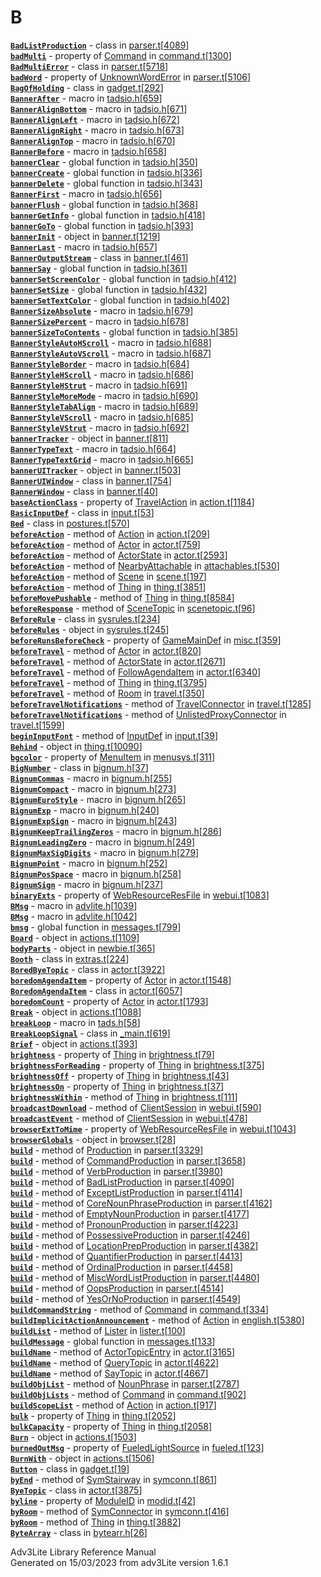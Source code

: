 # B

[**`BadListProduction`**](../object/BadListProduction.html) - class in
[parser.t](../file/parser.t.html)\[[4089](../source/parser.t.html#4089)\]  
[**`badMulti`**](../object/Command.html#badMulti) - property of
[Command](../object/Command.html) in
[command.t](../file/command.t.html)\[[1300](../source/command.t.html#1300)\]  
[**`BadMultiError`**](../object/BadMultiError.html) - class in
[parser.t](../file/parser.t.html)\[[5718](../source/parser.t.html#5718)\]  
[**`badWord`**](../object/UnknownWordError.html#badWord) - property of
[UnknownWordError](../object/UnknownWordError.html) in
[parser.t](../file/parser.t.html)\[[5106](../source/parser.t.html#5106)\]  
[**`BagOfHolding`**](../object/BagOfHolding.html) - class in
[gadget.t](../file/gadget.t.html)\[[292](../source/gadget.t.html#292)\]  
[**`BannerAfter`**](../file/tadsio.h.html#BannerAfter) - macro in
[tadsio.h](../file/tadsio.h.html)\[[659](../source/tadsio.h.html#659)\]  
[**`BannerAlignBottom`**](../file/tadsio.h.html#BannerAlignBottom) -
macro in
[tadsio.h](../file/tadsio.h.html)\[[671](../source/tadsio.h.html#671)\]  
[**`BannerAlignLeft`**](../file/tadsio.h.html#BannerAlignLeft) - macro
in
[tadsio.h](../file/tadsio.h.html)\[[672](../source/tadsio.h.html#672)\]  
[**`BannerAlignRight`**](../file/tadsio.h.html#BannerAlignRight) - macro
in
[tadsio.h](../file/tadsio.h.html)\[[673](../source/tadsio.h.html#673)\]  
[**`BannerAlignTop`**](../file/tadsio.h.html#BannerAlignTop) - macro in
[tadsio.h](../file/tadsio.h.html)\[[670](../source/tadsio.h.html#670)\]  
[**`BannerBefore`**](../file/tadsio.h.html#BannerBefore) - macro in
[tadsio.h](../file/tadsio.h.html)\[[658](../source/tadsio.h.html#658)\]  
[**`bannerClear`**](../file/tadsio.h.html#bannerClear) - global function
in
[tadsio.h](../file/tadsio.h.html)\[[350](../source/tadsio.h.html#350)\]  
[**`bannerCreate`**](../file/tadsio.h.html#bannerCreate) - global
function in
[tadsio.h](../file/tadsio.h.html)\[[336](../source/tadsio.h.html#336)\]  
[**`bannerDelete`**](../file/tadsio.h.html#bannerDelete) - global
function in
[tadsio.h](../file/tadsio.h.html)\[[343](../source/tadsio.h.html#343)\]  
[**`BannerFirst`**](../file/tadsio.h.html#BannerFirst) - macro in
[tadsio.h](../file/tadsio.h.html)\[[656](../source/tadsio.h.html#656)\]  
[**`bannerFlush`**](../file/tadsio.h.html#bannerFlush) - global function
in
[tadsio.h](../file/tadsio.h.html)\[[368](../source/tadsio.h.html#368)\]  
[**`bannerGetInfo`**](../file/tadsio.h.html#bannerGetInfo) - global
function in
[tadsio.h](../file/tadsio.h.html)\[[418](../source/tadsio.h.html#418)\]  
[**`bannerGoTo`**](../file/tadsio.h.html#bannerGoTo) - global function
in
[tadsio.h](../file/tadsio.h.html)\[[393](../source/tadsio.h.html#393)\]  
[**`bannerInit`**](../object/bannerInit.html) - object in
[banner.t](../file/banner.t.html)\[[1219](../source/banner.t.html#1219)\]  
[**`BannerLast`**](../file/tadsio.h.html#BannerLast) - macro in
[tadsio.h](../file/tadsio.h.html)\[[657](../source/tadsio.h.html#657)\]  
[**`BannerOutputStream`**](../object/BannerOutputStream.html) - class in
[banner.t](../file/banner.t.html)\[[461](../source/banner.t.html#461)\]  
[**`bannerSay`**](../file/tadsio.h.html#bannerSay) - global function in
[tadsio.h](../file/tadsio.h.html)\[[361](../source/tadsio.h.html#361)\]  
[**`bannerSetScreenColor`**](../file/tadsio.h.html#bannerSetScreenColor) -
global function in
[tadsio.h](../file/tadsio.h.html)\[[412](../source/tadsio.h.html#412)\]  
[**`bannerSetSize`**](../file/tadsio.h.html#bannerSetSize) - global
function in
[tadsio.h](../file/tadsio.h.html)\[[432](../source/tadsio.h.html#432)\]  
[**`bannerSetTextColor`**](../file/tadsio.h.html#bannerSetTextColor) -
global function in
[tadsio.h](../file/tadsio.h.html)\[[402](../source/tadsio.h.html#402)\]  
[**`BannerSizeAbsolute`**](../file/tadsio.h.html#BannerSizeAbsolute) -
macro in
[tadsio.h](../file/tadsio.h.html)\[[679](../source/tadsio.h.html#679)\]  
[**`BannerSizePercent`**](../file/tadsio.h.html#BannerSizePercent) -
macro in
[tadsio.h](../file/tadsio.h.html)\[[678](../source/tadsio.h.html#678)\]  
[**`bannerSizeToContents`**](../file/tadsio.h.html#bannerSizeToContents) -
global function in
[tadsio.h](../file/tadsio.h.html)\[[385](../source/tadsio.h.html#385)\]  
[**`BannerStyleAutoHScroll`**](../file/tadsio.h.html#BannerStyleAutoHScroll) -
macro in
[tadsio.h](../file/tadsio.h.html)\[[688](../source/tadsio.h.html#688)\]  
[**`BannerStyleAutoVScroll`**](../file/tadsio.h.html#BannerStyleAutoVScroll) -
macro in
[tadsio.h](../file/tadsio.h.html)\[[687](../source/tadsio.h.html#687)\]  
[**`BannerStyleBorder`**](../file/tadsio.h.html#BannerStyleBorder) -
macro in
[tadsio.h](../file/tadsio.h.html)\[[684](../source/tadsio.h.html#684)\]  
[**`BannerStyleHScroll`**](../file/tadsio.h.html#BannerStyleHScroll) -
macro in
[tadsio.h](../file/tadsio.h.html)\[[686](../source/tadsio.h.html#686)\]  
[**`BannerStyleHStrut`**](../file/tadsio.h.html#BannerStyleHStrut) -
macro in
[tadsio.h](../file/tadsio.h.html)\[[691](../source/tadsio.h.html#691)\]  
[**`BannerStyleMoreMode`**](../file/tadsio.h.html#BannerStyleMoreMode) -
macro in
[tadsio.h](../file/tadsio.h.html)\[[690](../source/tadsio.h.html#690)\]  
[**`BannerStyleTabAlign`**](../file/tadsio.h.html#BannerStyleTabAlign) -
macro in
[tadsio.h](../file/tadsio.h.html)\[[689](../source/tadsio.h.html#689)\]  
[**`BannerStyleVScroll`**](../file/tadsio.h.html#BannerStyleVScroll) -
macro in
[tadsio.h](../file/tadsio.h.html)\[[685](../source/tadsio.h.html#685)\]  
[**`BannerStyleVStrut`**](../file/tadsio.h.html#BannerStyleVStrut) -
macro in
[tadsio.h](../file/tadsio.h.html)\[[692](../source/tadsio.h.html#692)\]  
[**`bannerTracker`**](../object/bannerTracker.html) - object in
[banner.t](../file/banner.t.html)\[[811](../source/banner.t.html#811)\]  
[**`BannerTypeText`**](../file/tadsio.h.html#BannerTypeText) - macro in
[tadsio.h](../file/tadsio.h.html)\[[664](../source/tadsio.h.html#664)\]  
[**`BannerTypeTextGrid`**](../file/tadsio.h.html#BannerTypeTextGrid) -
macro in
[tadsio.h](../file/tadsio.h.html)\[[665](../source/tadsio.h.html#665)\]  
[**`bannerUITracker`**](../object/bannerUITracker.html) - object in
[banner.t](../file/banner.t.html)\[[503](../source/banner.t.html#503)\]  
[**`BannerUIWindow`**](../object/BannerUIWindow.html) - class in
[banner.t](../file/banner.t.html)\[[754](../source/banner.t.html#754)\]  
[**`BannerWindow`**](../object/BannerWindow.html) - class in
[banner.t](../file/banner.t.html)\[[40](../source/banner.t.html#40)\]  
[**`baseActionClass`**](../object/TravelAction.html#baseActionClass) -
property of [TravelAction](../object/TravelAction.html) in
[action.t](../file/action.t.html)\[[1184](../source/action.t.html#1184)\]  
[**`BasicInputDef`**](../object/BasicInputDef.html) - class in
[input.t](../file/input.t.html)\[[53](../source/input.t.html#53)\]  
[**`Bed`**](../object/Bed.html) - class in
[postures.t](../file/postures.t.html)\[[570](../source/postures.t.html#570)\]  
[**`beforeAction`**](../object/Action.html#beforeAction) - method of
[Action](../object/Action.html) in
[action.t](../file/action.t.html)\[[209](../source/action.t.html#209)\]  
[**`beforeAction`**](../object/Actor.html#beforeAction) - method of
[Actor](../object/Actor.html) in
[actor.t](../file/actor.t.html)\[[759](../source/actor.t.html#759)\]  
[**`beforeAction`**](../object/ActorState.html#beforeAction) - method of
[ActorState](../object/ActorState.html) in
[actor.t](../file/actor.t.html)\[[2593](../source/actor.t.html#2593)\]  
[**`beforeAction`**](../object/NearbyAttachable.html#beforeAction) -
method of [NearbyAttachable](../object/NearbyAttachable.html) in
[attachables.t](../file/attachables.t.html)\[[530](../source/attachables.t.html#530)\]  
[**`beforeAction`**](../object/Scene.html#beforeAction) - method of
[Scene](../object/Scene.html) in
[scene.t](../file/scene.t.html)\[[197](../source/scene.t.html#197)\]  
[**`beforeAction`**](../object/Thing.html#beforeAction) - method of
[Thing](../object/Thing.html) in
[thing.t](../file/thing.t.html)\[[3851](../source/thing.t.html#3851)\]  
[**`beforeMovePushable`**](../object/Thing.html#beforeMovePushable) -
method of [Thing](../object/Thing.html) in
[thing.t](../file/thing.t.html)\[[8584](../source/thing.t.html#8584)\]  
[**`beforeResponse`**](../object/SceneTopic.html#beforeResponse) -
method of [SceneTopic](../object/SceneTopic.html) in
[scenetopic.t](../file/scenetopic.t.html)\[[96](../source/scenetopic.t.html#96)\]  
[**`BeforeRule`**](../object/BeforeRule.html) - class in
[sysrules.t](../file/sysrules.t.html)\[[234](../source/sysrules.t.html#234)\]  
[**`beforeRules`**](../object/beforeRules.html) - object in
[sysrules.t](../file/sysrules.t.html)\[[245](../source/sysrules.t.html#245)\]  
[**`beforeRunsBeforeCheck`**](../object/GameMainDef.html#beforeRunsBeforeCheck) -
property of [GameMainDef](../object/GameMainDef.html) in
[misc.t](../file/misc.t.html)\[[359](../source/misc.t.html#359)\]  
[**`beforeTravel`**](../object/Actor.html#beforeTravel) - method of
[Actor](../object/Actor.html) in
[actor.t](../file/actor.t.html)\[[820](../source/actor.t.html#820)\]  
[**`beforeTravel`**](../object/ActorState.html#beforeTravel) - method of
[ActorState](../object/ActorState.html) in
[actor.t](../file/actor.t.html)\[[2671](../source/actor.t.html#2671)\]  
[**`beforeTravel`**](../object/FollowAgendaItem.html#beforeTravel) -
method of [FollowAgendaItem](../object/FollowAgendaItem.html) in
[actor.t](../file/actor.t.html)\[[6340](../source/actor.t.html#6340)\]  
[**`beforeTravel`**](../object/Thing.html#beforeTravel) - method of
[Thing](../object/Thing.html) in
[thing.t](../file/thing.t.html)\[[3795](../source/thing.t.html#3795)\]  
[**`beforeTravel`**](../object/Room.html#beforeTravel) - method of
[Room](../object/Room.html) in
[travel.t](../file/travel.t.html)\[[350](../source/travel.t.html#350)\]  
[**`beforeTravelNotifications`**](../object/TravelConnector.html#beforeTravelNotifications) -
method of [TravelConnector](../object/TravelConnector.html) in
[travel.t](../file/travel.t.html)\[[1285](../source/travel.t.html#1285)\]  
[**`beforeTravelNotifications`**](../object/UnlistedProxyConnector.html#beforeTravelNotifications) -
method of
[UnlistedProxyConnector](../object/UnlistedProxyConnector.html) in
[travel.t](../file/travel.t.html)\[[1599](../source/travel.t.html#1599)\]  
[**`beginInputFont`**](../object/InputDef.html#beginInputFont) - method
of [InputDef](../object/InputDef.html) in
[input.t](../file/input.t.html)\[[39](../source/input.t.html#39)\]  
[**`Behind`**](../object/Behind.html) - object in
[thing.t](../file/thing.t.html)\[[10090](../source/thing.t.html#10090)\]  
[**`bgcolor`**](../object/MenuItem.html#bgcolor) - property of
[MenuItem](../object/MenuItem.html) in
[menusys.t](../file/menusys.t.html)\[[311](../source/menusys.t.html#311)\]  
[**`BigNumber`**](../object/BigNumber.html) - class in
[bignum.h](../file/bignum.h.html)\[[37](../source/bignum.h.html#37)\]  
[**`BignumCommas`**](../file/bignum.h.html#BignumCommas) - macro in
[bignum.h](../file/bignum.h.html)\[[255](../source/bignum.h.html#255)\]  
[**`BignumCompact`**](../file/bignum.h.html#BignumCompact) - macro in
[bignum.h](../file/bignum.h.html)\[[273](../source/bignum.h.html#273)\]  
[**`BignumEuroStyle`**](../file/bignum.h.html#BignumEuroStyle) - macro
in
[bignum.h](../file/bignum.h.html)\[[265](../source/bignum.h.html#265)\]  
[**`BignumExp`**](../file/bignum.h.html#BignumExp) - macro in
[bignum.h](../file/bignum.h.html)\[[240](../source/bignum.h.html#240)\]  
[**`BignumExpSign`**](../file/bignum.h.html#BignumExpSign) - macro in
[bignum.h](../file/bignum.h.html)\[[243](../source/bignum.h.html#243)\]  
[**`BignumKeepTrailingZeros`**](../file/bignum.h.html#BignumKeepTrailingZeros) -
macro in
[bignum.h](../file/bignum.h.html)\[[286](../source/bignum.h.html#286)\]  
[**`BignumLeadingZero`**](../file/bignum.h.html#BignumLeadingZero) -
macro in
[bignum.h](../file/bignum.h.html)\[[249](../source/bignum.h.html#249)\]  
[**`BignumMaxSigDigits`**](../file/bignum.h.html#BignumMaxSigDigits) -
macro in
[bignum.h](../file/bignum.h.html)\[[279](../source/bignum.h.html#279)\]  
[**`BignumPoint`**](../file/bignum.h.html#BignumPoint) - macro in
[bignum.h](../file/bignum.h.html)\[[252](../source/bignum.h.html#252)\]  
[**`BignumPosSpace`**](../file/bignum.h.html#BignumPosSpace) - macro in
[bignum.h](../file/bignum.h.html)\[[258](../source/bignum.h.html#258)\]  
[**`BignumSign`**](../file/bignum.h.html#BignumSign) - macro in
[bignum.h](../file/bignum.h.html)\[[237](../source/bignum.h.html#237)\]  
[**`binaryExts`**](../object/WebResourceResFile.html#binaryExts) -
property of [WebResourceResFile](../object/WebResourceResFile.html) in
[webui.t](../file/webui.t.html)\[[1083](../source/webui.t.html#1083)\]  
[**`BMsg`**](../file/advlite.h.html#BMsg) - macro in
[advlite.h](../file/advlite.h.html)\[[1039](../source/advlite.h.html#1039)\]  
[**`BMsg`**](../file/advlite.h.html#BMsg) - macro in
[advlite.h](../file/advlite.h.html)\[[1042](../source/advlite.h.html#1042)\]  
[**`bmsg`**](../file/messages.t.html#bmsg) - global function in
[messages.t](../file/messages.t.html)\[[799](../source/messages.t.html#799)\]  
[**`Board`**](../object/Board.html) - object in
[actions.t](../file/actions.t.html)\[[1109](../source/actions.t.html#1109)\]  
[**`bodyParts`**](../object/bodyParts.html) - object in
[newbie.t](../file/newbie.t.html)\[[365](../source/newbie.t.html#365)\]  
[**`Booth`**](../object/Booth.html) - class in
[extras.t](../file/extras.t.html)\[[224](../source/extras.t.html#224)\]  
[**`BoredByeTopic`**](../object/BoredByeTopic.html) - class in
[actor.t](../file/actor.t.html)\[[3922](../source/actor.t.html#3922)\]  
[**`boredomAgendaItem`**](../object/Actor.html#boredomAgendaItem) -
property of [Actor](../object/Actor.html) in
[actor.t](../file/actor.t.html)\[[1548](../source/actor.t.html#1548)\]  
[**`BoredomAgendaItem`**](../object/BoredomAgendaItem.html) - class in
[actor.t](../file/actor.t.html)\[[6057](../source/actor.t.html#6057)\]  
[**`boredomCount`**](../object/Actor.html#boredomCount) - property of
[Actor](../object/Actor.html) in
[actor.t](../file/actor.t.html)\[[1793](../source/actor.t.html#1793)\]  
[**`Break`**](../object/Break.html) - object in
[actions.t](../file/actions.t.html)\[[1088](../source/actions.t.html#1088)\]  
[**`breakLoop`**](../file/tads.h.html#breakLoop) - macro in
[tads.h](../file/tads.h.html)\[[58](../source/tads.h.html#58)\]  
[**`BreakLoopSignal`**](../object/BreakLoopSignal.html) - class in
[\_main.t](../file/_main.t.html)\[[619](../source/_main.t.html#619)\]  
[**`Brief`**](../object/Brief.html) - object in
[actions.t](../file/actions.t.html)\[[393](../source/actions.t.html#393)\]  
[**`brightness`**](../object/Thing.html#brightness) - property of
[Thing](../object/Thing.html) in
[brightness.t](../file/brightness.t.html)\[[79](../source/brightness.t.html#79)\]  
[**`brightnessForReading`**](../object/Thing.html#brightnessForReading) -
property of [Thing](../object/Thing.html) in
[brightness.t](../file/brightness.t.html)\[[375](../source/brightness.t.html#375)\]  
[**`brightnessOff`**](../object/Thing.html#brightnessOff) - property of
[Thing](../object/Thing.html) in
[brightness.t](../file/brightness.t.html)\[[43](../source/brightness.t.html#43)\]  
[**`brightnessOn`**](../object/Thing.html#brightnessOn) - property of
[Thing](../object/Thing.html) in
[brightness.t](../file/brightness.t.html)\[[37](../source/brightness.t.html#37)\]  
[**`brightnessWithin`**](../object/Thing.html#brightnessWithin) - method
of [Thing](../object/Thing.html) in
[brightness.t](../file/brightness.t.html)\[[111](../source/brightness.t.html#111)\]  
[**`broadcastDownload`**](../object/ClientSession.html#broadcastDownload) -
method of [ClientSession](../object/ClientSession.html) in
[webui.t](../file/webui.t.html)\[[590](../source/webui.t.html#590)\]  
[**`broadcastEvent`**](../object/ClientSession.html#broadcastEvent) -
method of [ClientSession](../object/ClientSession.html) in
[webui.t](../file/webui.t.html)\[[478](../source/webui.t.html#478)\]  
[**`browserExtToMime`**](../object/WebResourceResFile.html#browserExtToMime) -
property of [WebResourceResFile](../object/WebResourceResFile.html) in
[webui.t](../file/webui.t.html)\[[1043](../source/webui.t.html#1043)\]  
[**`browserGlobals`**](../object/browserGlobals.html) - object in
[browser.t](../file/browser.t.html)\[[28](../source/browser.t.html#28)\]  
[**`build`**](../object/Production.html#build) - method of
[Production](../object/Production.html) in
[parser.t](../file/parser.t.html)\[[3329](../source/parser.t.html#3329)\]  
[**`build`**](../object/CommandProduction.html#build) - method of
[CommandProduction](../object/CommandProduction.html) in
[parser.t](../file/parser.t.html)\[[3658](../source/parser.t.html#3658)\]  
[**`build`**](../object/VerbProduction.html#build) - method of
[VerbProduction](../object/VerbProduction.html) in
[parser.t](../file/parser.t.html)\[[3980](../source/parser.t.html#3980)\]  
[**`build`**](../object/BadListProduction.html#build) - method of
[BadListProduction](../object/BadListProduction.html) in
[parser.t](../file/parser.t.html)\[[4090](../source/parser.t.html#4090)\]  
[**`build`**](../object/ExceptListProduction.html#build) - method of
[ExceptListProduction](../object/ExceptListProduction.html) in
[parser.t](../file/parser.t.html)\[[4114](../source/parser.t.html#4114)\]  
[**`build`**](../object/CoreNounPhraseProduction.html#build) - method of
[CoreNounPhraseProduction](../object/CoreNounPhraseProduction.html) in
[parser.t](../file/parser.t.html)\[[4162](../source/parser.t.html#4162)\]  
[**`build`**](../object/EmptyNounProduction.html#build) - method of
[EmptyNounProduction](../object/EmptyNounProduction.html) in
[parser.t](../file/parser.t.html)\[[4177](../source/parser.t.html#4177)\]  
[**`build`**](../object/PronounProduction.html#build) - method of
[PronounProduction](../object/PronounProduction.html) in
[parser.t](../file/parser.t.html)\[[4223](../source/parser.t.html#4223)\]  
[**`build`**](../object/PossessiveProduction.html#build) - method of
[PossessiveProduction](../object/PossessiveProduction.html) in
[parser.t](../file/parser.t.html)\[[4246](../source/parser.t.html#4246)\]  
[**`build`**](../object/LocationPrepProduction.html#build) - method of
[LocationPrepProduction](../object/LocationPrepProduction.html) in
[parser.t](../file/parser.t.html)\[[4382](../source/parser.t.html#4382)\]  
[**`build`**](../object/QuantifierProduction.html#build) - method of
[QuantifierProduction](../object/QuantifierProduction.html) in
[parser.t](../file/parser.t.html)\[[4413](../source/parser.t.html#4413)\]  
[**`build`**](../object/OrdinalProduction.html#build) - method of
[OrdinalProduction](../object/OrdinalProduction.html) in
[parser.t](../file/parser.t.html)\[[4458](../source/parser.t.html#4458)\]  
[**`build`**](../object/MiscWordListProduction.html#build) - method of
[MiscWordListProduction](../object/MiscWordListProduction.html) in
[parser.t](../file/parser.t.html)\[[4480](../source/parser.t.html#4480)\]  
[**`build`**](../object/OopsProduction.html#build) - method of
[OopsProduction](../object/OopsProduction.html) in
[parser.t](../file/parser.t.html)\[[4514](../source/parser.t.html#4514)\]  
[**`build`**](../object/YesOrNoProduction.html#build) - method of
[YesOrNoProduction](../object/YesOrNoProduction.html) in
[parser.t](../file/parser.t.html)\[[4549](../source/parser.t.html#4549)\]  
[**`buildCommandString`**](../object/Command.html#buildCommandString) -
method of [Command](../object/Command.html) in
[command.t](../file/command.t.html)\[[334](../source/command.t.html#334)\]  
[**`buildImplicitActionAnnouncement`**](../object/Action.html#buildImplicitActionAnnouncement) -
method of [Action](../object/Action.html) in
[english.t](../file/english.t.html)\[[5380](../source/english.t.html#5380)\]  
[**`buildList`**](../object/Lister.html#buildList) - method of
[Lister](../object/Lister.html) in
[lister.t](../file/lister.t.html)\[[100](../source/lister.t.html#100)\]  
[**`buildMessage`**](../file/messages.t.html#buildMessage) - global
function in
[messages.t](../file/messages.t.html)\[[133](../source/messages.t.html#133)\]  
[**`buildName`**](../object/ActorTopicEntry.html#buildName) - method of
[ActorTopicEntry](../object/ActorTopicEntry.html) in
[actor.t](../file/actor.t.html)\[[3165](../source/actor.t.html#3165)\]  
[**`buildName`**](../object/QueryTopic.html#buildName) - method of
[QueryTopic](../object/QueryTopic.html) in
[actor.t](../file/actor.t.html)\[[4622](../source/actor.t.html#4622)\]  
[**`buildName`**](../object/SayTopic.html#buildName) - method of
[SayTopic](../object/SayTopic.html) in
[actor.t](../file/actor.t.html)\[[4667](../source/actor.t.html#4667)\]  
[**`buildObjList`**](../object/NounPhrase.html#buildObjList) - method of
[NounPhrase](../object/NounPhrase.html) in
[parser.t](../file/parser.t.html)\[[2787](../source/parser.t.html#2787)\]  
[**`buildObjLists`**](../object/Command.html#buildObjLists) - method of
[Command](../object/Command.html) in
[command.t](../file/command.t.html)\[[902](../source/command.t.html#902)\]  
[**`buildScopeList`**](../object/Action.html#buildScopeList) - method of
[Action](../object/Action.html) in
[action.t](../file/action.t.html)\[[917](../source/action.t.html#917)\]  
[**`bulk`**](../object/Thing.html#bulk) - property of
[Thing](../object/Thing.html) in
[thing.t](../file/thing.t.html)\[[2052](../source/thing.t.html#2052)\]  
[**`bulkCapacity`**](../object/Thing.html#bulkCapacity) - property of
[Thing](../object/Thing.html) in
[thing.t](../file/thing.t.html)\[[2058](../source/thing.t.html#2058)\]  
[**`Burn`**](../object/Burn.html) - object in
[actions.t](../file/actions.t.html)\[[1503](../source/actions.t.html#1503)\]  
[**`burnedOutMsg`**](../object/FueledLightSource.html#burnedOutMsg) -
property of [FueledLightSource](../object/FueledLightSource.html) in
[fueled.t](../file/fueled.t.html)\[[123](../source/fueled.t.html#123)\]  
[**`BurnWith`**](../object/BurnWith.html) - object in
[actions.t](../file/actions.t.html)\[[1506](../source/actions.t.html#1506)\]  
[**`Button`**](../object/Button.html) - class in
[gadget.t](../file/gadget.t.html)\[[19](../source/gadget.t.html#19)\]  
[**`byEnd`**](../object/SymStairway.html#byEnd) - method of
[SymStairway](../object/SymStairway.html) in
[symconn.t](../file/symconn.t.html)\[[861](../source/symconn.t.html#861)\]  
[**`ByeTopic`**](../object/ByeTopic.html) - class in
[actor.t](../file/actor.t.html)\[[3875](../source/actor.t.html#3875)\]  
[**`byline`**](../object/ModuleID.html#byline) - property of
[ModuleID](../object/ModuleID.html) in
[modid.t](../file/modid.t.html)\[[42](../source/modid.t.html#42)\]  
[**`byRoom`**](../object/SymConnector.html#byRoom) - method of
[SymConnector](../object/SymConnector.html) in
[symconn.t](../file/symconn.t.html)\[[416](../source/symconn.t.html#416)\]  
[**`byRoom`**](../object/Thing.html#byRoom) - method of
[Thing](../object/Thing.html) in
[thing.t](../file/thing.t.html)\[[3882](../source/thing.t.html#3882)\]  
[**`ByteArray`**](../object/ByteArray.html) - class in
[bytearr.h](../file/bytearr.h.html)\[[26](../source/bytearr.h.html#26)\]  

<div class="ftr">

Adv3Lite Library Reference Manual  
Generated on 15/03/2023 from adv3Lite version 1.6.1

</div>
